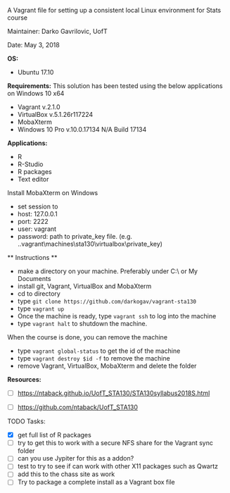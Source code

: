 A Vagrant file for setting up a consistent local Linux environment for Stats course

  
Maintainer: Darko Gavrilovic, UofT

  
Date: May 3, 2018

**OS:**
- Ubuntu 17.10

**Requirements:**
This solution has been tested using the below applications on Windows 10 x64
- Vagrant v.2.1.0
- VirtualBox v.5.1.26r117224
- MobaXterm
- Windows 10 Pro v.10.0.17134 N/A Build 17134

**Applications:**
- R
- R-Studio
- R packages
- Text editor

Install MobaXterm on Windows
- set session to 
- host: 127.0.0.1
- port: 2222
- user: vagrant
- password: path to private_key file. (e.g. .\.vagrant\machines\sta130\virtualbox\private_key)

** Instructions **
- make a directory on your machine. Preferably under C:\ or My Documents
- install git, Vagrant, VirtualBox and MobaXterm
- cd to directory
- type `git clone https://github.com/darkogav/vagrant-sta130`
- type `vagrant up`
- Once the machine is ready, type `vagrant ssh` to log into the machine
- type `vagrant halt` to shutdown the machine.

When the course is done, you can remove the machine
- type `vagrant global-status` to get the id of the machine
- type `vagrant destroy $id -f` to remove the machine
- remove Vagrant, VirtualBox, MobaXterm and delete the folder

**Resources:**
- [ ] https://ntaback.github.io/UofT_STA130/STA130syllabus2018S.html 
- [ ] https://github.com/ntaback/UofT_STA130 


TODO Tasks:
- [x] get full list of R packages
- [ ] try to get this to work with a secure NFS share for the Vagrant sync folder
- [ ] can you use Jypiter for this as a addon?
- [ ] test to try to see if can work with other X11 packages such as Qwartz
- [ ] add this to the chass site as work
- [ ] Try to package a complete install as a Vagrant box file
